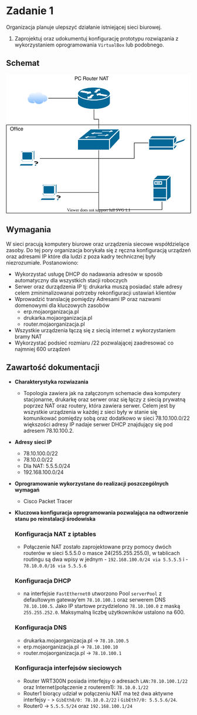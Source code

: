 # Zadanie 1

Organizacja planuje ulepszyć działanie istniejącej sieci biurowej.

1. Zaprojektuj oraz udokumentuj konfigurację prototypu rozwiązania z wykorzystaniem oprogramowania ``VirtualBox`` lub podobnego. 

## Schemat

![zadanie 1](office.svg)

## Wymagania

W sieci pracują komputery biurowe oraz urządzenia siecowe współdzielące zasoby. Do tej pory organizacja borykała się z ręczna konfiguracją urządzeń oraz adresami IP które dla ludzi z poza kadry technicznej były niezrozumiałe. Postanowiono:

* Wykorzystać usługę DHCP do nadawania adresów w sposób automatyczny dla wszystkich stacji roboczych
* Serwer oraz durządzenia IP tj: drukarka muszą posiadać stałe adresy celem zminimalizowanai potrzeby rekonfiguracji ustawiań klientów
* Wprowadzić translację pomiędzy Adresami IP oraz nazwami domenowymi dla kluczowych zasobów
   - erp.mojaorganizacja.pl
   - drukarka.mojaorganizacja.pl
   - router.mojaorganizacja.pl
* Wszystkie urządzenia łączą się z siecią internet z wykorzystaniem bramy NAT
* Wykorzystać podsieć rozmiaru /22 pozwalającej zaadresować co najmniej 600 urządzeń

## Zawartość dokumentacji

 * **Charakterystyka rozwiazania** 
   - Topologia zawiera jak na załączonym schemacie dwa komputery stacjonarne, drukarkę oraz serwer oraz się łączy z siecią prywatną poprzez NAT oraz routery, która zawiera serwer. Celem jest by wszystkie urządzenia w każdej z sieci były w stanie się komunikować pomiędzy sobą oraz dodatkowo w sieci 78.10.100.0/22 większości adresy IP nadaje serwer DHCP znajdujący się pod adresem 78.10.100.2.
   
 * **Adresy sieci IP**
     - 78.10.100.0/22 
     - 78.10.0.0/22
     - Dla NAT: 5.5.5.0/24
     - 192.168.100.0/24
     
 * **Oprogramowanie wykorzystane do realizacji poszczególnych wymagań**
   - Cisco Packet Tracer
   
 * **Kluczowa konfiguracja oprogramowania pozwalająca na odtworzenie stanu po reinstalacji środowiska**
    ### Konfiguracja NAT z iptables
     * Połączenie NAT zostało zaprojektowane przy pomocy dwóch routerów w sieci 5.5.5.0 o masce 24(255.255.255.0), w tablicach routingu są dwa wpisy w jednym -   ``192.168.100.0/24 via 5.5.5.5`` i - ``78.10.0.0/16 via 5.5.5.6``

    ### Konfiguracja DHCP
     * na interfejsie ``FastEthernet0`` utworzono Pool ``serverPool`` z defaultowym gateway’em ``78.10.100.1`` oraz serwerem DNS ``78.10.100.5``. Jako IP startowe przydzielono ``78.10.100.0`` z maską ``255.255.252.0``. Maksymalną liczbę użytkowników ustalono na 600.

    ### Konfiguracja DNS
     * drukarka.mojaorganizacja.pl ->  ``78.10.100.5``
     * erp.mojaorganizacja.pl ->  ``78.10.100.10``
     * router.mojaorganizacja.pl ->  ``78.10.100.1``

 
    ### Konfiguracja interfejsów sieciowych
     * Router WRT300N posiada interfejsy o adresach ``LAN:78.10.100.1/22`` oraz Internet(połączenie z routerem1): ``78.10.0.1/22``
     * Router1 biorący udział w połączeniu NAT ma też dwa aktywne interfejsy - > ``GibEth8/0: 78.10.0.2/22`` i  ``GibEth7/0: 5.5.5.6/24``.
     * Router0 -> ``5.5.5.5/24`` oraz ``192.168.100.1/24``
